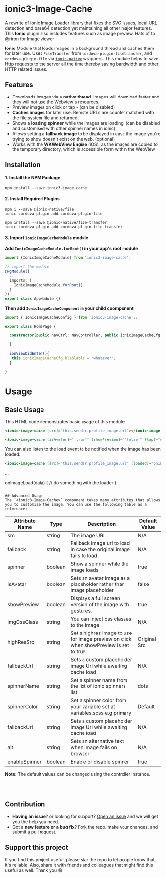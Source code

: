 
# ionic3-Image-Cache
A rewrite of Ionic Image Loader library that fixes the SVG issues, local URL detection and base64 detection yet maintaining all other major features. This **Ionic** plugin also includes features such as image preview. Hats of to @riron for Image viewer 

**Ionic** Module that loads images in a background thread and caches them for later use. Uses `FileTransfer` from `cordova-plugin-filetransfer`, and `cordova-plugin-file` via [`ionic-native`](https://github.com/driftyco/ionic-native) wrappers. This module helps to save Http requests to the server all the time thereby saving bandwidth and other HTTP related issues.



## Features
- Downloads images via a **native thread**. Images will download faster and they will not use the Webview's resources.
- Preview images on click or tap - (can be disabled)
- **Caches images** for later use. Remote URLs are counter matched with the file system file and returned.
- Shows a **loading spinner** while the images are loading. (can be disabled and customised with other spinner names in ionic)
- Allows setting a **fallback image** to be displayed in case the image you're trying to show doesn't exist on the web. (optional)
- Works with the **[WKWebView Engine](https://github.com/apache/cordova-plugin-wkwebview-engine)** (iOS), as the images are copied to the temporary directory, which is accessible form within the WebView



## Installation

#### 1. Install the NPM Package
```
npm install --save ionic3-image-cache
```

#### 2. Install Required Plugins
```
npm i --save @ionic-native/file
ionic cordova plugin add cordova-plugin-file
```
```
npm install --save @ionic-native/file-transfer
ionic cordova plugin add cordova-plugin-file-transfer
```

#### 3. Import `IonicImageCacheModule` module

**Add `IonicImageCacheModule.forRoot()` in your app's root module**
```typescript
import {IonicImageCacheModule} from 'ionic3-image-cache';

// import the module
@NgModule({
  ...
  imports: [
    IonicImageCacheModule.forRoot()
  ]
})
export class AppModule {}
```

**Then add `IonicImageCacheComponent` in your child coomponent**
```typescript
import { IonicImageCacheConfig } from 'ionic3-image-cache';;

export class HomePage {

  constructor(public navCtrl: NavController, public ionicImageCacheCfg:IonicImageCacheConfig) {
    
  }
  
  ionViewDidEnter(){
   this.ionicImageCacheCfg.blablabla = "whatever";
  }

}
```

# Usage

## Basic Usage
This HTML code demonstrates basic usage of this module:
```html
<ionic-image-cache [src]="this.sender.profile_image.url"></ionic-image-cache>

<ionic-image-cache [isAvatar]="'true'" [showPreview]="'false'" (tap)="whatever($event)" [src]="this.sender.profile_image.url" class="img-circle"></ionic-image-cache>
```

You can also listen to the load event to be notified when the image has been loaded:
```html
<ionic-image-cache [src]="this.sender.profile_image.url" (loaded)="onImageLoad($event)"></ionic-image-cache>
```

...

onImageLoad(data) {
  // do something with the loader
}
```

## Advanced Usage
The `<ionic3-Image-Cache>` component takes many attributes that allows you to customize the image. You can use the following table as a reference:
```

| Attribute Name | Type | Description | Default Value |
| --- | --- | --- | --- |
| src | string | The image URL | N/A |
| fallback | string | Fallback image url to load in case the original image fails to load | N/A |
| spinner | boolean | Show a spinner while the image loads | true |
| isAvatar | boolean | Sets an avatar image as a placeholder rather than image placeholder | false |
| showPreview | boolean | Displays a full screen version of the image with gestures. | true |
| imgCssClass | string | You can inject css classes to the image | N/A |
| highResSrc | string | Set a highres image to use for image preview on click when showPreview is set to true | Original Src |
| fallbackUrl | string | Sets a custom placeholder image Url while awaiting cache load | N/A |
| spinnerName | string | Set a spinner name from the list of ionic spinners list | dots |
| spinnerColor | string | Set a spinner color from your variable set at variables.scss e.g primary | Default |
| fallbackUrl | string | Sets a custom placeholder image Url while awaiting cache load | N/A |
| alt | string | Sets an alternative text when image fails on browser | N/A |
| enableSpinner | boolean | Enable or disable spinner | true |

**Note:** The default values can be changed using the controller instance.



<br><br>
## Contribution
- **Having an issue**? or looking for support? [Open an issue](https://github.com/chukwu/ionic3-Image-Cache/issues/new) and we will get you the help you need.
- Got a **new feature or a bug fix**? Fork the repo, make your changes, and submit a pull request.

## Support this project
If you find this project useful, please star the repo to let people know that it's reliable. Also, share it with friends and colleagues that might find this useful as well. Thank you :smile:

